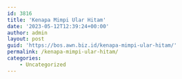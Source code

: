 ```yaml
---
id: 3816
title: 'Kenapa Mimpi Ular Hitam'
date: '2023-05-12T12:39:24+00:00'
author: admin
layout: post
guid: 'https://bos.awn.biz.id/kenapa-mimpi-ular-hitam/'
permalink: /kenapa-mimpi-ular-hitam/
categories:
    - Uncategorized
---
```


